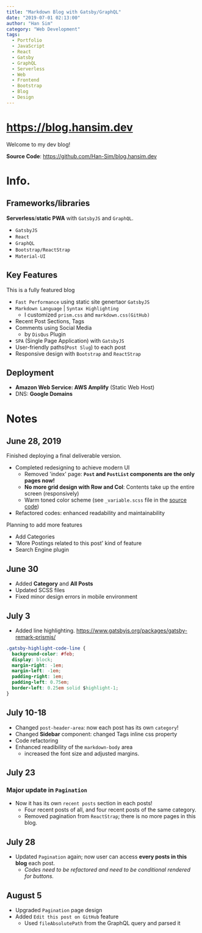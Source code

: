 ```yaml
---
title: "Markdown Blog with Gatsby/GraphQL"
date: "2019-07-01 02:13:00"
author: "Han Sim"
category: "Web Development"
tags:
  - Portfolio
  - JavaScript
  - React
  - Gatsby
  - GraphQL
  - Serverless
  - Web
  - Frontend
  - Bootstrap
  - Blog
  - Design
---
```


# https://blog.hansim.dev

Welcome to my dev blog!

**Source Code**: https://github.com/Han-Sim/blog.hansim.dev

# Info.

## Frameworks/libraries

**Serverless**/**static PWA** with `GatsbyJS` and `GraphQL`.

- `GatsbyJS`
- `React`
- `GraphQL`
- `Bootstrap/ReactStrap`
- `Material-UI`

## Key Features

This is a fully featured blog

- `Fast Performance` using static site genertaor `GatsbyJS`
- `Markdown Language` | `Syntax Highlighting`
  - I customized `prism.css` and `markdown.css(GitHub)`
- Recent Post Sections, Tags
- Comments using Social Media
  - by `DisQus` Plugin
- `SPA` (Single Page Application) with `GatsbyJS`
- User-friendly paths(`Post Slug`) to each post
- Responsive design with `Bootstrap` and `ReactStrap`

## Deployment

- **Amazon Web Service: AWS Amplify** (Static Web Host)
- DNS: **Google Domains**

# Notes

## June 28, 2019

Finished deploying a final deliverable version.

- Completed redesigning to achieve modern UI
  - Removed 'index' page: **`Post` and `PostList` components are the only pages now!**
  - **No more grid design with Row and Col**: Contents take up the entire screen (responsively)
  - Warm toned color scheme (see `_variable.scss` file in the [source code](https://github.com/Han-Sim/blog.hansim.dev/blob/master/src/styles/_variables.scss))
- Refactored codes: enhanced readability and maintainability

Planning to add more features

- Add Categories
- 'More Postings related to this post' kind of feature
- Search Engine plugin

## June 30

- Added **Category** and **All Posts**
- Updated SCSS files
- Fixed minor design errors in mobile environment

## July 3

- Added line highlighting. https://www.gatsbyjs.org/packages/gatsby-remark-prismjs/

```CSS
.gatsby-highlight-code-line {
  background-color: #feb;
  display: block;
  margin-right: -1em;
  margin-left: -1em;
  padding-right: 1em;
  padding-left: 0.75em;
  border-left: 0.25em solid $highlight-1;
}
```

## July 10-18

- Changed `post-header-area`: now each post has its own `category`!
- Changed **Sidebar** component: changed Tags inline css property
- Code refactoring
- Enhanced readibility of the `markdown-body` area
  - increased the font size and adjusted margins.

## July 23

### Major update in `Pagination`

- Now it has its own `recent posts` section in each posts!
  - Four recent posts of all, and four recent posts of the same category.
  - Removed pagination from `ReactStrap`; there is no more pages in this blog.

## July 28

- Updated `Pagination` again; now user can access **every posts in this blog** each post.
  - _Codes need to be refactored and need to be conditional rendered for buttons._

## August 5

- Upgraded `Pagination` page design
- Added `Edit this post on GitHub` feature
  - Used `fileAbsolutePath` from the GraphQL query and parsed it
